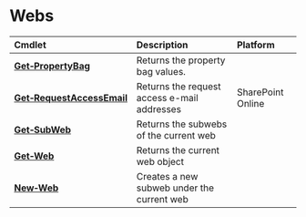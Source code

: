 # Webs 
Cmdlet|Description|Platform
:-----|:----------|:-------
**[Get&#8209;PropertyBag](Get-PropertyBag.md)** |Returns the property bag values.|
**[Get&#8209;RequestAccessEmail](Get-RequestAccessEmail.md)** |Returns the request access e-mail addresses|SharePoint Online
**[Get&#8209;SubWeb](Get-SubWeb.md)** |Returns the subwebs of the current web|
**[Get&#8209;Web](Get-Web.md)** |Returns the current web object|
**[New&#8209;Web](New-Web.md)** |Creates a new subweb under the current web|
